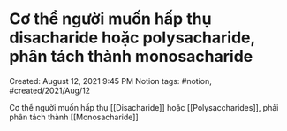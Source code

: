 ---
---

# Cơ thể người muốn hấp thụ disacharide hoặc polysacharide, phân tách thành monosacharide

Created: August 12, 2021 9:45 PM
Notion tags: #notion, #created/2021/Aug/12

Cơ thể người muốn hấp thụ [[Disacharide]] hoặc [[Polysaccharides]], phải phân tách thành [[Monosacharide]]
